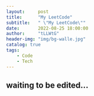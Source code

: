 ```yaml
---
layout:     post
title:      "My LeetCode"
subtitle:   " \"My LeetCode\""
date:       2022-08-25 18:00:00
author:     "tLLWtG"
header-img: "img/bg-walle.jpg"
catalog: true
tags:
    - Code
    - Tech
---
```



## waiting to be edited...
